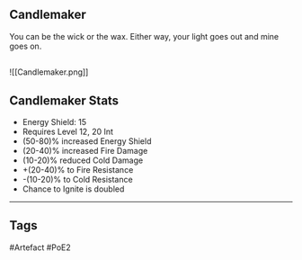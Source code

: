 ## Candlemaker
You can be the wick or the wax. Either way, your light goes out and mine goes on.
##
![[Candlemaker.png]]
## Candlemaker Stats
- Energy Shield: 15
- Requires Level 12, 20 Int
- (50-80)% increased Energy Shield
- (20-40)% increased Fire Damage
- (10-20)% reduced Cold Damage
- +(20-40)% to Fire Resistance
- -(10-20)% to Cold Resistance
- Chance to Ignite is doubled


---
## Tags
#Artefact
#PoE2